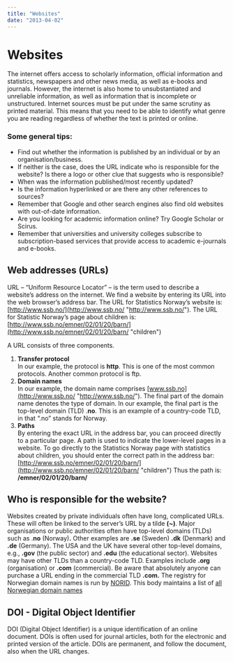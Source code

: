 ```yaml
---
title: "Websites"
date: "2013-04-02"
---
```


# Websites

The internet offers access to scholarly information, official information and statistics, newspapers and other news media, as well as e-books and journals. However, the internet is also home to unsubstantiated and unreliable information, as well as information that is incomplete or unstructured. Internet sources must be put under the same scrutiny as printed material. This means that you need to be able to identify what genre you are reading regardless of whether the text is printed or online.

### Some general tips:

- Find out whether the information is published by an individual or by an organisation/business.
- If neither is the case, does the URL indicate who is responsible for the website? Is there a logo or other clue that suggests who is responsible?
- When was the information published/most recently updated?
- Is the information hyperlinked or are there any other references to sources?
- Remember that Google and other search engines also find old websites with out-of-date information.
- Are you looking for academic information online? Try Google Scholar or Scirus.
- Remember that universities and university colleges subscribe to subscription-based services that provide access to academic e-journals and e-books.

## Web addresses (URLs)

URL – “Uniform Resource Locator” – is the term used to describe a website’s address on the internet. We find a website by entering its URL into the web browser’s address bar. The URL for Statistics Norway’s website is: [http://www.ssb.no/](http://www.ssb.no/ "http://www.ssb.no/"). The URL for Statistic Norway’s page about children is: [http://www.ssb.no/emner/02/01/20/barn/](http://www.ssb.no/emner/02/01/20/barn/ "children")

A URL consists of three components.

1. **Transfer protocol**  
    In our example, the protocol is **http**. This is one of the most common protocols. Another common protocol is ftp.
2. **Domain names**  
    In our example, the domain name comprises [www.ssb.no](http://www.ssb.no/ "http://www.ssb.no/"). The final part of the domain name denotes the type of domain. In our example, the final part is the top-level domain (TLD) .**no**. This is an example of a country-code TLD, in that “.no” stands for Norway.
3. **Paths**  
    By entering the exact URL in the address bar, you can proceed directly to a particular page. A path is used to indicate the lower-level pages in a website. To go directly to the Statistics Norway page with statistics about children, you should enter the correct path in the address bar: [http://www.ssb.no/emner/02/01/20/barn/](http://www.ssb.no/emner/02/01/20/barn/ "children") Thus the path is: **/emner/02/01/20/barn/**

## Who is responsible for the website?

Websites created by private individuals often have long, complicated URLs. These will often be linked to the server’s URL by a tilde **(~)**. Major organisations or public authorities often have top-level domains (TLDs) such as .**no** (Norway)**.** Other examples are **.se** (Sweden) **.dk** (Denmark) and **.de** (Germany). The USA and the UK have several other top-level domains, e.g., **.gov** (the public sector) and **.edu** (the educational sector). Websites may have other TLDs than a country-code TLD. Examples include **.org** (organisation) or **.com** (commercial). Be aware that absolutely anyone can purchase a URL ending in the commercial TLD **.com.** The registry for Norwegian domain names is run by [NORID](http://www.norid.no/index.en.html "(new window)"). This body maintains a list of [all Norwegian domain names](http://www.norid.no/domenenavnbaser/domreg.html "(new window)")

## DOI - Digital Object Identifier

DOI (Digital Object Identifier) is a unique identification of an online document. DOIs is often used for journal articles, both for the electronic and printed version of the article. DOIs are permanent, and follow the document, also when the URL changes.
